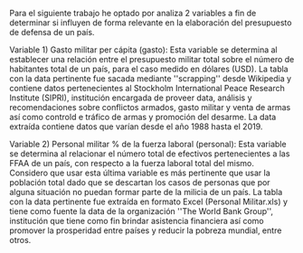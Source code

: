 Para el siguiente trabajo he optado por analiza 2 variables a fin de determinar si influyen de forma relevante en la elaboración del presupuesto de defensa de un país.

Variable 1) Gasto militar per cápita (gasto): Esta variable se determina al establecer una relación entre el presupuesto militar total sobre el número de habitantes total de un 
país, para el caso medido en dólares (USD). La tabla con la data pertinente fue sacada mediante ''scrapping'' desde Wikipedia y contiene datos pertenecientes al Stockholm 
International Peace Research Institute (SIPRI), institución encargada de proveer data, análisis y recomendaciones sobre conflictos armados, gasto militar y venta de armas así 
como controld e tráfico de armas y promoción del desarme. La data extraída contiene datos que varían desde el año 1988 hasta el 2019.

Variable 2) Personal militar % de la fuerza laboral (personal): Esta variable se determina al relacionar el número total de efectivos pertenecientes a las FFAA de un país, con 
respecto a la fuerza laboral total del mismo. Considero que usar esta última variable es más pertinente que usar la población total dado que se descartan los casos de personas que
por alguna situación no puedan formar parte de la milicia de un país. La tabla con la data pertinente fue extraída en formato Excel (Personal Militar.xls) y tiene como fuente la data de la organización
''The World Bank Group'', institución que tiene como fin brindar asistencia financiera así como promover la prosperidad entre países y reducir la pobreza mundial, entre otros.

